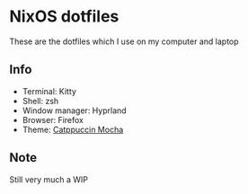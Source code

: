 # NixOS dotfiles

These are the dotfiles which I use on my computer and laptop

## Info
- Terminal: Kitty
- Shell: zsh
- Window manager: Hyprland
- Browser: Firefox
- Theme: [Catppuccin Mocha](https://github.com/catppuccin)

## Note
Still very much a WIP
